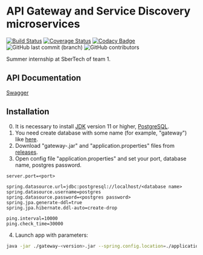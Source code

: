 # API Gateway and Service Discovery microservices
[![Build Status](https://travis-ci.org/lenivoe/summer-2020-SBT-team1.svg?branch=master)](https://travis-ci.org/lenivoe/summer-2020-SBT-team1)
[![Coverage Status](https://coveralls.io/repos/github/lenivoe/summer-2020-SBT-team1/badge.svg?branch=master)](https://coveralls.io/github/lenivoe/summer-2020-SBT-team1?branch=master)
[![Codacy Badge](https://app.codacy.com/project/badge/Grade/2d9deeb1ccbc48a7bfd8364f8a8f9c9f)](https://www.codacy.com/manual/lenivoe/summer-2020-SBT-team1?utm_source=github.com&amp;utm_medium=referral&amp;utm_content=lenivoe/summer-2020-SBT-team1&amp;utm_campaign=Badge_Grade)
![GitHub last commit (branch)](https://img.shields.io/github/last-commit/lenivoe/summer-2020-SBT-team1/master)
![GitHub contributors](https://img.shields.io/github/contributors/lenivoe/summer-2020-SBT-team1)

Summer internship at SberTech of team 1.

## API Documentation
[Swagger](https://lenivoe.github.io/summer-2020-SBT-team1/index.html)

## Installation
0.  It is necessary to install [JDK](https://jdk.java.net/archive/) version 11 or higher, [PostgreSQL](https://www.postgresql.org/download/).
1.  You need create database with some name (for example, "gateway") like [here](https://www.guru99.com/postgresql-create-database.html).
2.  Download "gateway-<version>.jar" and "application.properties" files from [releases](https://github.com/lenivoe/summer-2020-SBT-team1/releases).
3.  Open config file "application.properties" and set your port, database name, postgres password.
```properties
server.port=<port>

spring.datasource.url=jdbc:postgresql://localhost/<database name>
spring.datasource.username=postgres
spring.datasource.password=<postgres password>
spring.jpa.generate-ddl=true
spring.jpa.hibernate.ddl-auto=create-drop

ping.interval=10000
ping.check_time=30000
```
4.  Launch app with parameters:
```bash
java -jar ./gateway-<version>.jar --spring.config.location=./application.properties
```
